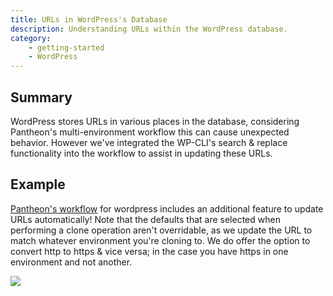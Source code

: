 ```yaml
---
title: URLs in WordPress's Database
description: Understanding URLs within the WordPress database.
category:
    - getting-started
    - WordPress
---
```


## Summary

WordPress stores URLs in various places in the database, considering Pantheon's multi-environment workflow this can cause unexpected behavior. However we've integrated the WP-CLI's search & replace functionality into the workflow to assist in updating these URLs.

## Example

[Pantheon's workflow](/docs/articles/sites/code/using-the-pantheon-workflow/) for wordpress includes an additional feature to update URLs automatically! Note that the defaults that are selected when performing a clone operation aren't overridable, as we update the URL to match whatever environment you're cloning to. We do offer the option to convert http to https & vice versa; in the case you have https in one environment and not another.

![](https://pantheon-systems.desk.com/customer/portal/attachments/272464)​
